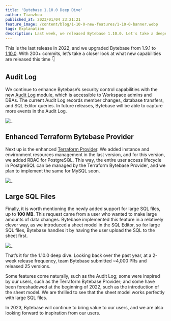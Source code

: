 ```yaml
---
title: 'Bytebase 1.10.0 Deep Dive'
author: Tianzhou
published_at: 2023/01/04 23:21:21
feature_image: /content/blog/1-10-0-new-features/1-10-0-banner.webp
tags: Explanation
description: Last week, we released Bytebase 1.10.0. Let's take a deeper look into the new features - Audit Log - Terraform Provider to manage user roles in PostgreSQL - Support for large SQL files.
---
```


This is the last release in 2022, and we upgraded Bytebase from 1.9.1 to [1.10.0](/changelog/bytebase-1-10-0). With 200+ commits, let’s take a closer look at what new capabilities are released this time 👇

## Audit Log

We continue to enhance Bytebase’s security control capabilities with the new [Audit Log](/docs/security/audit-log) module, which is accessible to Workspace admins and DBAs. The current Audit Log records member changes, database transfers, and SQL Editor queries. In future releases, Bytebase will be able to capture more events in the Audit Log.

![_](/content/blog/1-10-0-new-features/audit-log.webp)

## Enhanced Terraform Bytebase Provider

Next up is the enhanced [Terraform Provider](https://registry.terraform.io/providers/bytebase/bytebase/latest/docs/resources/database_role). We added instance and environment resources management in the last version, and for this version, we added RBAC for PostgreSQL. This way, the entire user access lifecycle in PostgreSQL can be managed by the Terraform Bytebase Provider, and we plan to implement the same for MySQL soon.

![_](/content/blog/1-10-0-new-features/terraform-provider-role.webp)

## Large SQL Files

Finally, it is worth mentioning the newly added support for large SQL files, up to **100 MB**. This request came from a user who wanted to make large amounts of data changes. Bytebase implemented this feature in a relatively clever way, as we introduced a sheet model in the SQL Editor, so for large SQL files, Bytebase handles it by having the user upload the SQL to the sheet first.

![_](/content/blog/1-10-0-new-features/upload-sql-sheet.webp)

That’s it for the 1.10.0 deep dive. Looking back over the past year, at a 2-week release frequency, team Bytebase submitted ~4,000 PRs and released 25 versions.

Some features come naturally, such as the Audit Log; some were inspired by our users, such as the Terraform Bytebase Provider; and some have been foreshadowed at the beginning of 2022, such as the introduction of the sheet model. We are thrilled to see that the sheet model works perfectly with large SQL files.

In 2023, Bytebase will continue to bring value to our users, and we are also looking forward to inspiration from our users.
